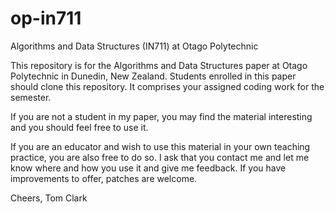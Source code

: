 op-in711
========

Algorithms and Data Structures (IN711) at Otago Polytechnic

This repository is for the Algorithms and Data Structures paper at Otago Polytechnic in Dunedin, New Zealand.
Students enrolled in this paper should clone this repository.  It comprises your assigned coding work for the 
semester.

If you are not a student in my paper, you may find the material interesting and you should feel free to use it.

If you are an educator and wish to use this material in your own teaching practice, you are also free to do so.
I ask that you contact me and let me know where and how you use it and give me feedback. If you have improvements
to offer, patches are welcome.

Cheers,
Tom Clark